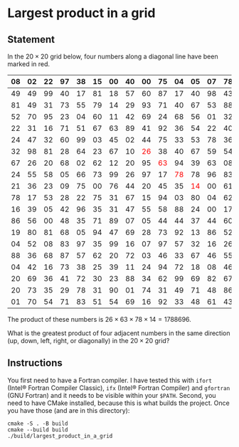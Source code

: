 # Largest product in a grid

## Statement
In the $20 \times 20$ grid below, four numbers along a diagonal line have been marked in red.


| 08 | 02 | 22 | 97 | 38 | 15 | 00 | 40 | 00 | 75 | 04 | 05 | 07 | 78 | 52 | 12 | 50 | 77 | 91 | 08 |
|----|----|----|----|----|----|----|----|----|----|----|----|----|----|----|----|----|----|----|----|
| 49 | 49 | 99 | 40 | 17 | 81 | 18 | 57 | 60 | 87 | 17 | 40 | 98 | 43 | 69 | 48 | 04 | 56 | 62 | 00 |
| 81 | 49 | 31 | 73 | 55 | 79 | 14 | 29 | 93 | 71 | 40 | 67 | 53 | 88 | 30 | 03 | 49 | 13 | 36 | 65 |
| 52 | 70 | 95 | 23 | 04 | 60 | 11 | 42 | 69 | 24 | 68 | 56 | 01 | 32 | 56 | 71 | 37 | 02 | 36 | 91 |
| 22 | 31 | 16 | 71 | 51 | 67 | 63 | 89 | 41 | 92 | 36 | 54 | 22 | 40 | 40 | 28 | 66 | 33 | 13 | 80 |
| 24 | 47 | 32 | 60 | 99 | 03 | 45 | 02 | 44 | 75 | 33 | 53 | 78 | 36 | 84 | 20 | 35 | 17 | 12 | 50 |
| 32 | 98 | 81 | 28 | 64 | 23 | 67 | 10 | <span style="color:red;">26</span> | 38 | 40 | 67 | 59 | 54 | 70 | 66 | 18 | 38 | 64 | 70 |
| 67 | 26 | 20 | 68 | 02 | 62 | 12 | 20 | 95 | <span style="color:red;">63</span> | 94 | 39 | 63 | 08 | 40 | 91 | 66 | 49 | 94 | 21 |
| 24 | 55 | 58 | 05 | 66 | 73 | 99 | 26 | 97 | 17 | <span style="color:red;">78</span> | 78 | 96 | 83 | 14 | 88 | 34 | 89 | 63 | 72 |
| 21 | 36 | 23 | 09 | 75 | 00 | 76 | 44 | 20 | 45 | 35 | <span style="color:red;">14</span> | 00 | 61 | 33 | 97 | 34 | 31 | 33 | 95 |
| 78 | 17 | 53 | 28 | 22 | 75 | 31 | 67 | 15 | 94 | 03 | 80 | 04 | 62 | 16 | 14 | 09 | 53 | 56 | 92 |
| 16 | 39 | 05 | 42 | 96 | 35 | 31 | 47 | 55 | 58 | 88 | 24 | 00 | 17 | 54 | 24 | 36 | 29 | 85 | 57 |
| 86 | 56 | 00 | 48 | 35 | 71 | 89 | 07 | 05 | 44 | 44 | 37 | 44 | 60 | 21 | 58 | 51 | 54 | 17 | 58 |
| 19 | 80 | 81 | 68 | 05 | 94 | 47 | 69 | 28 | 73 | 92 | 13 | 86 | 52 | 17 | 77 | 04 | 89 | 55 | 40 |
| 04 | 52 | 08 | 83 | 97 | 35 | 99 | 16 | 07 | 97 | 57 | 32 | 16 | 26 | 26 | 79 | 33 | 27 | 98 | 66 |
| 88 | 36 | 68 | 87 | 57 | 62 | 20 | 72 | 03 | 46 | 33 | 67 | 46 | 55 | 12 | 32 | 63 | 93 | 53 | 69 |
| 04 | 42 | 16 | 73 | 38 | 25 | 39 | 11 | 24 | 94 | 72 | 18 | 08 | 46 | 29 | 32 | 40 | 62 | 76 | 36 |
| 20 | 69 | 36 | 41 | 72 | 30 | 23 | 88 | 34 | 62 | 99 | 69 | 82 | 67 | 59 | 85 | 74 | 04 | 36 | 16 |
| 20 | 73 | 35 | 29 | 78 | 31 | 90 | 01 | 74 | 31 | 49 | 71 | 48 | 86 | 81 | 16 | 23 | 57 | 05 | 54 |
| 01 | 70 | 54 | 71 | 83 | 51 | 54 | 69 | 16 | 92 | 33 | 48 | 61 | 43 | 52 | 01 | 89 | 19 | 67 | 48 |

The product of these numbers is $26 \times 63 \times 78 \times 14 = 1788696$.

What is the greatest product of four adjacent numbers in the same direction (up, down, left, right, or diagonally) in the $20 \times 20$ grid?

## Instructions
You first need to have a Fortran compiler. I have tested this with `ifort` (Intel® Fortran Compiler Classic), `ifx` (Intel® Fortran Compiler) and `gfortran` (GNU Fortran) and it needs to be visible within your `$PATH`. Second, you need to have CMake installed, because this is what builds the project. Once you have those (and are in this directory):
```shell
cmake -S . -B build
cmake --build build
./build/largest_product_in_a_grid
```
